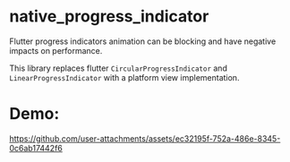 # native_progress_indicator

Flutter progress indicators animation can be blocking and have negative impacts on performance.

This library replaces flutter `CircularProgressIndicator` and `LinearProgressIndicator` with a platform view implementation.


# Demo:

https://github.com/user-attachments/assets/ec32195f-752a-486e-8345-0c6ab17442f6
